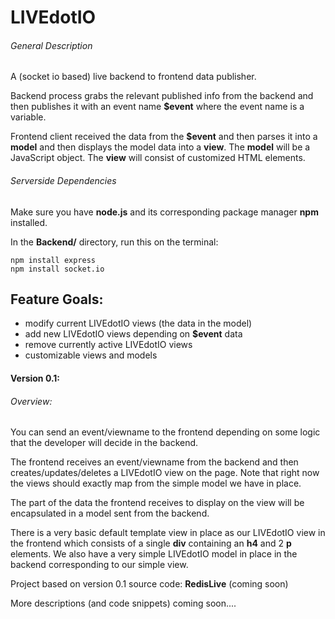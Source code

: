 LIVEdotIO
=========


###### General Description

A (socket io based) live backend to frontend data publisher.

Backend process grabs the relevant published info from the backend and then publishes
it with an event name **$event** where the event name is a variable.

Frontend client received the data from the **$event** and then parses it into a **model**
and then displays the model data into a **view**.
The **model** will be a JavaScript object.
The **view** will consist of customized HTML elements.

###### Serverside Dependencies

Make sure you have **node.js** and its corresponding package manager **npm** installed.

In the **Backend/** directory, run this on the terminal:
``` shell
npm install express
npm install socket.io
```

Feature Goals:
----------------
- modify current LIVEdotIO views (the data in the model)
- add new LIVEdotIO views depending on **$event** data
- remove currently active LIVEdotIO views
- customizable views and models


#### Version 0.1:
###### Overview:
You can send an event/viewname to the frontend depending on some logic that the developer
will decide in the backend.

The frontend receives an event/viewname from the backend and then creates/updates/deletes
a LIVEdotIO view on the page. Note that right now the views should exactly map from the
simple model we have in place.

The part of the data the frontend receives to display on the view will be encapsulated
in a model sent from the backend.

There is a very basic default template view in place as our LIVEdotIO view in the frontend
which consists of a single **div** containing an **h4** and 2 **p** elements.
We also have a very simple LIVEdotIO model in place in the backend corresponding to
our simple view.

Project based on version 0.1 source code: **RedisLive** (coming soon)

More descriptions (and code snippets) coming soon....

